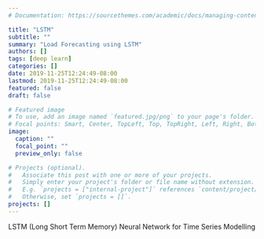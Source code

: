 ```yaml
---
# Documentation: https://sourcethemes.com/academic/docs/managing-content/

title: "LSTM"
subtitle: ""
summary: "Load Forecasting using LSTM"
authors: []
tags: [deep learn]
categories: []
date: 2019-11-25T12:24:49-08:00
lastmod: 2019-11-25T12:24:49-08:00
featured: false
draft: false

# Featured image
# To use, add an image named `featured.jpg/png` to your page's folder.
# Focal points: Smart, Center, TopLeft, Top, TopRight, Left, Right, BottomLeft, Bottom, BottomRight.
image:
  caption: ""
  focal_point: ""
  preview_only: false

# Projects (optional).
#   Associate this post with one or more of your projects.
#   Simply enter your project's folder or file name without extension.
#   E.g. `projects = ["internal-project"]` references `content/project/deep-learning/index.md`.
#   Otherwise, set `projects = []`.
projects: []
---
```

LSTM (Long Short Term Memory) Neural Network for Time Series Modelling
